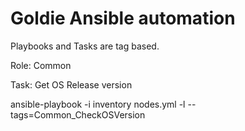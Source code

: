 # Goldie Ansible automation

Playbooks and Tasks are tag based.

Role: Common

Task: Get OS Release version

ansible-playbook -i inventory nodes.yml -l <nodename> --tags=Common_CheckOSVersion
